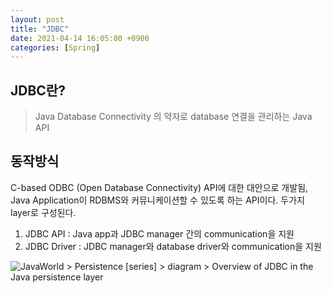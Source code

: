 ```yaml
---
layout: post
title: "JDBC"
date: 2021-04-14 16:05:00 +0900
categories: [Spring]
---
```


## JDBC란?

> Java Database Connectivity 의 약자로 database 연결을 관리하는 Java API

## 동작방식

C-based ODBC (Open Database Connectivity) API에 대한 대안으로 개발됨, Java Application이 RDBMS와 커뮤니케이션할 수 있도록 하는 API이다. 두가지 layer로 구성된다.

1. JDBC API : Java app과 JDBC manager 간의 communication을 지원
2. JDBC Driver : JDBC manager와 database driver와 communication을 지원

![JavaWorld > Persistence [series] > diagram > Overview of JDBC in the Java persistence layer](https://images.idgesg.net/images/article/2019/04/jw_architectural_overview_of_jdbc-in_the_java_persistence_layer_1200x1598-100793605-large.jpg)

